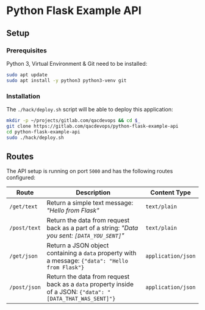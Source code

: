# Python Flask Example API

## Setup

### Prerequisites
Python 3, Virtual Environment & Git need to be installed:
```bash
sudo apt update 
sudo apt install -y python3 python3-venv git
```

### Installation
The `./hack/deploy.sh` script will be able to deploy this application:
```bash
mkdir -p ~/projects/gitlab.com/qacdevops && cd $_
git clone https://gitlab.com/qacdevops/python-flask-example-api
cd python-flask-example-api
sudo ./hack/deploy.sh
```

## Routes
The API setup is running on port `5000` and has the following routes configured:

| Route | Description | Content Type|
|--|--|--|
|`/get/text`|Return a simple text message: *"Hello from Flask"*|`text/plain`|
|`/post/text`|Return the data from request back as a part of a string: *"Data you sent: `[DATA_YOU_SENT]`"*|`text/plain`|
|`/get/json`|Return a JSON object containing a `data` property with a message: `{"data": "Hello from Flask"}`|`application/json`|
|`/post/json`|Return the data from request back as a `data` property inside of a JSON: `{"data": "[DATA_THAT_WAS_SENT]"}`|`application/json`|

